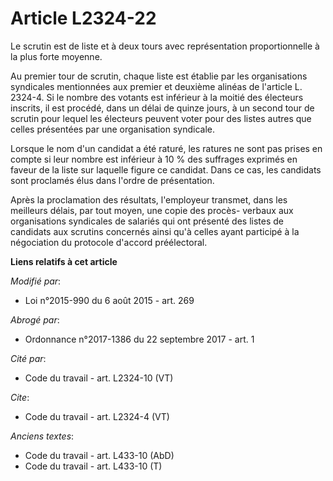 # Article L2324-22

Le scrutin est de liste et à deux tours avec représentation proportionnelle à la plus forte moyenne. 

Au premier tour de scrutin, chaque liste est établie par les organisations syndicales mentionnées aux premier et deuxième
alinéas de l'article L. 2324-4. Si le nombre des votants est inférieur à la moitié des électeurs inscrits, il est procédé,
dans un délai de quinze jours, à un second tour de scrutin pour lequel les électeurs peuvent voter pour des listes autres que
celles présentées par une organisation syndicale. 

Lorsque le nom d'un candidat a été raturé, les ratures ne sont pas prises en compte si leur nombre est inférieur à 10 % des
suffrages exprimés en faveur de la liste sur laquelle figure ce candidat. Dans ce cas, les candidats sont proclamés élus dans
l'ordre de présentation.

Après la proclamation des résultats, l'employeur transmet, dans les  meilleurs délais, par tout moyen, une copie des procès-
verbaux aux  organisations syndicales de salariés qui ont présenté des listes de  candidats aux scrutins concernés ainsi qu'à
celles ayant participé à la  négociation du protocole d'accord préélectoral.

**Liens relatifs à cet article**

_Modifié par_:

  - Loi n°2015-990 du 6 août 2015 - art. 269

_Abrogé par_:

  - Ordonnance n°2017-1386 du 22 septembre 2017 - art. 1

_Cité par_:

  - Code du travail - art. L2324-10 (VT)

_Cite_:

  - Code du travail - art. L2324-4 (VT)

_Anciens textes_:

  - Code du travail - art. L433-10 (AbD)
  - Code du travail - art. L433-10 (T)
